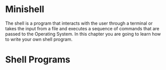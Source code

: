 # Minishell

The shell is a program that interacts with the user through a terminal or takes the input from a file and executes a sequence of commands that are passed to the Operating System. In this chapter you are going to learn how to write your own shell program.

# Shell Programs
